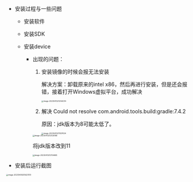 + 安装过程与一些问题
  + 安装软件

  + 安装SDK

  + 安装device

    + 出现的问题：

      1. 安装镜像的时候会报无法安装

         解决方案：卸载原来的intel x86，然后再进行安装，但是还会报错，接着打开Windows虚拟平台，成功解决

         <img src="./img/image-20230413212546314.png" alt="image-20230413212546314" style="zoom:33%;" />



      2. 解决 Could not resolve com.android.tools.build:gradle:7.4.2

         原因：jdk版本为8可能太低了。

         <img src="./img/image-20230413211937634.png" alt="image-20230413211937634" style="zoom:33%;" />

      <img src="./img/image-20230413212026188.png" alt="image-20230413212026188" style="zoom:33%;" />

      将jdk版本改到11

      <img src="./img/image-20230413212154685.png" alt="image-20230413212154685" style="zoom:33%;" />






+ 安装后运行截图

<img src="./img/image-20230409205621510.png" alt="image-20230409205621510" style="zoom:33%;" />
